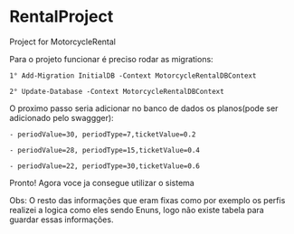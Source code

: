 # RentalProject
Project for MotorcycleRental

Para o projeto funcionar é preciso rodar as migrations:

    1° Add-Migration InitialDB -Context MotorcycleRentalDBContext

    2° Update-Database -Context MotorcycleRentalDBContext

O proximo passo seria adicionar no banco de dados os planos(pode ser adicionado pelo swaggger):

    - periodValue=30, periodType=7,ticketValue=0.2

    - periodValue=28, periodType=15,ticketValue=0.4
    
    - periodValue=22, periodType=30,ticketValue=0.6

Pronto! Agora voce ja consegue utilizar o sistema

Obs: O resto das informações que eram fixas como por exemplo os perfis realizei a logica como eles sendo Enuns, logo não existe tabela para guardar essas informações.
